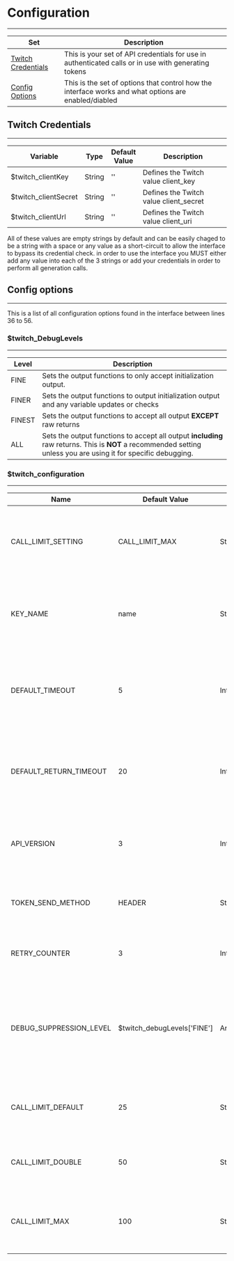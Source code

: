 # Configuration  

***  

| Set | Description |
| --- | ----------- |
| [Twitch Credentials]() | This is your set of API credentials for use in authenticated calls or in use with generating tokens |
| [Config Options]() | This is the set of options that control how the interface works and what options are enabled/diabled |


## Twitch Credentials

***  

<table>
    <thead>
        <tr>
            <th>Variable</th>
            <th>Type</th>
            <th width=50>Default Value</th>
            <th width=100%>Description</th>
        </tr>
    </thead>
    <tbody>
        <tr>
            <td>$twitch_clientKey</td>
            <td>String</td>
            <td>''</td>
            <td>Defines the Twitch value client_key</td>
        </tr>
        <tr>
            <td>$twitch_clientSecret</td>
            <td>String</td>
            <td>''</td>
            <td>Defines the Twitch value client_secret</td>
        </tr>
        <tr>
            <td>$twitch_clientUrl</td>
            <td>String</td>
            <td>''</td>
            <td>Defines the Twitch value client_uri</td>
        </tr>
    </tbody>
</table>

All of these values are empty strings by default and can be easily chaged to be a string with a space or any value as a short-circuit to allow the interface to bypass its credential check.  in order to use the interface you MUST either add any value into each of the 3 strings or add your credentials in order to perform all generation calls.

## Config options

***  

This is a list of all configuration options found in the interface between lines 36 to 56.  

### $twitch_DebugLevels

***  

<table>
    <thead>
        <tr>
            <th>Level</th>
            <th width=100%>Description</th>
        </tr>
    </thead>
    <tbody>
        <tr>
            <td>FINE</td>
            <td>Sets the output functions to only accept initialization output.</td>
        </tr>
        <tr>
            <td>FINER</td>
            <td>Sets the output functions to output initialization output and any variable updates or checks</td>
        </tr>
        <tr>
            <td>FINEST</td>
            <td>Sets the output functions to accept all output <b>EXCEPT</b> raw returns</td>
        </tr>
        <tr>
            <td>ALL</td>
            <td>Sets the output functions to accept all output <b>including</b> raw returns.  This is <b>NOT</b> a recommended setting unless you are using it for specific debugging.</td>
        </tr>
    </tbody>
</table>

### $twitch_configuration  

***  

<table>
    <thead>
        <tr>
            <th>Name</th>
            <th>Default Value</th>
            <th width="50">Type</th>
            <th width=100%>Description</th>
        </tr>
    </thead>
    <tbody>
        <tr>
            <td>CALL_LIMIT_SETTING</td>
            <td>CALL_LIMIT_MAX</td>
            <td>String</td>
            <td>Set limit for the number of returns in one call, used to seperate calls out into segments of a specified length.  Accepted values are <code>CALL_LIMIT_DEFAULT</code>, <code>CALL_LIMIT_DOUBLE</code> and <code>CALL_LIMIT_MAX</code>.</td>
        </tr>
        <tr>
            <td>KEY_NAME</td>
            <td>name</td>
            <td>String</td>
            <td>This sets the interface keys to either <code>name</code> or <code>display_name</code>, or even any key that you wish the interface to use.  It is safer to use <code>name</code> as your key as this is a static key to use and needs to be change by a Twitch staff member.</td>
        </tr>
        <tr>
            <td>DEFAULT_TIMEOUT</td>
            <td>5</td>
            <td>Integer</td>
            <td>This sets the default time, in seconds, to await for a successful connection to the Twitch Kraken API servers.  This does not affect how long the interface will await to finish recieving data from Twitch, only the time to establish a connection.</td>
        </tr>
        <tr>
            <td>DEFAULT_RETURN_TIMEOUT</td>
            <td>20</td>
            <td>Integer</td>
            <td>This sets the default time, in seconds, to wait to finish downloading data from thw Twitch Kraken API servers.  This does not affect how long the interface will await for a connection to the Twitch servers, only how long it will wait while recieving data.</td>
        </tr>
        <tr>
            <td>API_VERSION</td>
            <td>3</td>
            <td>Integer</td>
            <td>This sets what version of the API to use from the Twitch Kraken API servers.  This is set in the header and can affect returns.  Currently ONLY tested with V3, but will soon accept all V2 calls as well.</td>
        </tr>
        <tr>
            <td>TOKEN_SEND_METHOD</td>
            <td>HEADER</td>
            <td>String</td>
            <td>This sets how an OAuth token is sent to validate authenticated calls.  Accepts either <code>HEADER</code> or <code>QUERY</code>.  It is recommended that you always use <code>HEADER</code>.</td>
        </tr>
        <tr>
            <td>RETRY_COUNTER</td>
            <td>3</td>
            <td>Integer</td>
            <td>This sets how many times the interface will attemppt tp rety a call in iteration before giving up.  This will accept any integer.</td>
        </tr>
        <tr>
            <td>DEBUG_SUPPRESSION_LEVEL</td>
            <td>$twitch_debugLevels['FINE']</td>
            <td>Array[Key]</td>
            <td>This sets what debug suppression level that the interface will use when checking what output is passed to the user defined functions.  This accepts one of four values: <code>$twitch_debugLevels['FINE']</code>, <code>$twitch_debugLevels['FINER']</code>, <code>$twitch_debugLevels['FINEST']</code> and <code>$twitch_debugLevels['ALL']</code></td>
        </tr>
        <tr>
            <td>CALL_LIMIT_DEFAULT</td>
            <td>25</td>
            <td>String</td>
            <td>This sets the upper limit of any single call to 25.  This is a value that should <b>NOT</b> be changed under any circumstances unless you know how Twitch handles its limits.</td>
        </tr>
        <tr>
            <td>CALL_LIMIT_DOUBLE</td>
            <td>50</td>
            <td>String</td>
            <td>This sets the upper limit of any single call to 50.  This is a value that should <b>NOT</b> be changed under any circumstances unless you know how Twitch handles its limits.</td>
        </tr>
        <tr>
            <td>CALL_LIMIT_MAX</td>
            <td>100</td>
            <td>String</td>
            <td>This sets the upper limit of any single call to 100.  This is a value that should <b>NOT</b> be changed under any circumstances unless you know how Twitch handles its limits.</td>
        </tr>
    </tbody>
</table>
